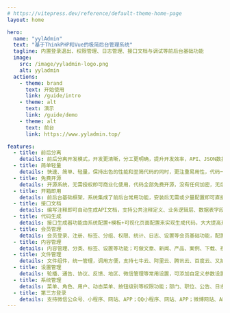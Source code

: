 ```yaml
---
# https://vitepress.dev/reference/default-theme-home-page
layout: home

hero:
  name: "yylAdmin"
  text: "基于ThinkPHP和Vue的极简后台管理系统"
  tagline: 内置登录退出、权限管理、日志管理、接口文档与调试等前后台基础功能
  image:
    src: /image/yyladmin-logo.png
    alt: yyladmin
  actions:
    - theme: brand
      text: 开始使用
      link: /guide/intro
    - theme: alt
      text: 演示
      link: /guide/demo
    - theme: alt
      text: 前台
      link: https://www.yyladmin.top/    

features:
  - title: 前后分离
    details: 前后分离开发模式，开发更清晰，分工更明确，提升开发效率，API、JSON数据交互，JWT用户认证。
  - title: 简单轻量
    details: 快速、简单、轻量，保持出色的性能和至简代码的同时，更注重易用性，代码一目了然，上手简单。
  - title: 免费开源
    details: 开源系统，无需授权即可商业化使用，代码全部免费开源，没有任何加密，无后门，安全保障。
  - title: 开箱即用
    details: 前后台基础框架，系统集成了前后台常用功能，安装后无需或少量配置即可直接部署使用。
  - title: 接口文档
    details: 编写注释即可自动生成API文档，支持公共注释定义、业务逻辑层、数据表字段引用，在线调试。
  - title: 代码生成
    details: 接口生成器功能由系统配置+模板+可视化页面配置来实现生成代码，大大提高开发效率。
  - title: 会员管理
    details: 会员登录、注册、标签、分组、权限、统计、日志、设置等会员基础功能，配置即可使用。
  - title: 内容管理
    details: 内容管理、分类、标签、设置等功能；可做文章、新闻、产品、案例、下载、视频、友链等内容使用。
  - title: 文件管理
    details: 文件组件，统一管理，调用方便，支持七牛云、阿里云、腾讯云、百度云、又拍云、AWS等对象存储。
  - title: 设置管理
    details: 轮播、通告、协议、反馈、地区、微信管理等常用设置，可添加自定义参数设置，方便快捷。
  - title: 系统管理
    details: 菜单、角色、用户、动态菜单、按钮级别等权限功能；部门、职位、公告、日志、系统设置等功能。
  - title: 第三方登录
    details: 支持微信公众号、小程序、网站、APP；QQ小程序、网站、APP；微博网站、APP等登录。
---
```

